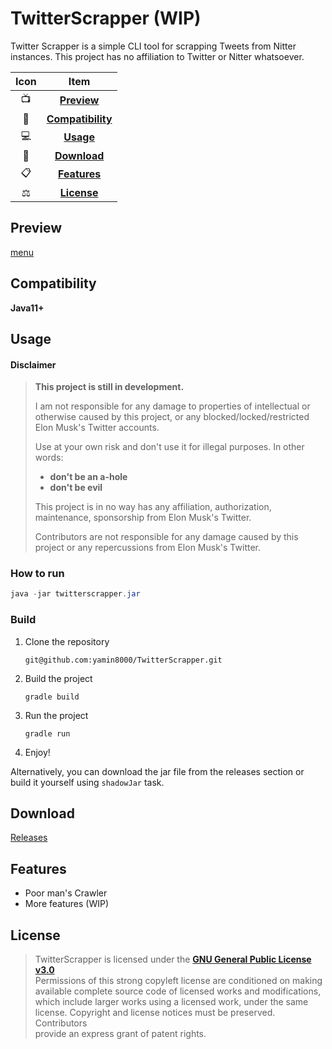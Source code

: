 # TwitterScrapper (WIP)

Twitter Scrapper is a simple CLI tool for scrapping Tweets from Nitter instances.
This project has no affiliation to Twitter or Nitter whatsoever.

| Icon |                Item                 |
|:----:|:-----------------------------------:|
|  📺  |       [**Preview**](#Preview)       |
|  📱  | [**Compatibility**](#Compatibility) |
|  💻  |         [**Usage**](#Usage)         |
|  📩  |      [**Download**](#Download)      |
|  📋  |      [**Features**](#Features)      |
|  ⚖️  |       [**License**](#License)       |

## Preview

[menu](preview/menu-1-0-0.png)

## Compatibility

**Java11+**

## Usage

#### Disclaimer

> **This project is still in development.**
>
> I am not responsible for any damage to properties of intellectual or otherwise caused by this project,
> or any blocked/locked/restricted Elon Musk's Twitter accounts.
>
> Use at your own risk and don't use it for illegal purposes.
> In other words:
> - **don't be an a-hole**
> - **don't be evil**
>
> This project is in no way has any affiliation, authorization, maintenance, sponsorship from Elon Musk's Twitter.
>
> Contributors are not responsible for any damage caused by this project or any repercussions from Elon Musk's Twitter.

### How to run

```powershell
java -jar twitterscrapper.jar
```

### Build

1. Clone the repository

   `git@github.com:yamin8000/TwitterScrapper.git`
2. Build the project

   `gradle build`
3. Run the project

   `gradle run`
4. Enjoy!

Alternatively, you can download the jar file from the releases section or build it yourself using `shadowJar` task.

## Download

[Releases](https://github.com/yamin8000/TwitterScrapper/releases)

## Features

- Poor man's Crawler
- More features (WIP)

## License

> TwitterScrapper is licensed under the **[GNU General Public License v3.0](./LICENSE)**  
> Permissions of this strong copyleft license are conditioned on making  
> available complete source code of licensed works and modifications,  
> which include larger works using a licensed work, under the same  
> license. Copyright and license notices must be preserved. Contributors  
> provide an express grant of patent rights.